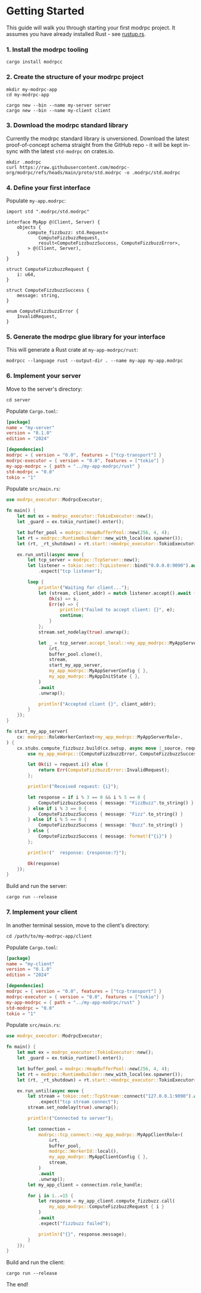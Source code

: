 # Getting Started

This guide will walk you through starting your first modrpc project. It assumes you have already installed Rust - see [rustup.rs](https://rustup.rs).

### 1. Install the modrpc tooling

```
cargo install modrpcc
```

### 2. Create the structure of your modrpc project

```
mkdir my-modrpc-app
cd my-modrpc-app

cargo new --bin --name my-server server
cargo new --bin --name my-client client
```

### 3. Download the modrpc standard library

Currently the modrpc standard library is unversioned. Download the latest proof-of-concept schema straight from the GitHub repo - it will be kept in-sync with the latest `std-modrpc` on crates.io.

```
mkdir .modrpc
curl https://raw.githubusercontent.com/modrpc-org/modrpc/refs/heads/main/proto/std.modrpc -o .modrpc/std.modrpc
```

### 4. Define your first interface

Populate `my-app.modrpc`:
```
import std ".modrpc/std.modrpc"

interface MyApp @(Client, Server) {
    objects {
        compute_fizzbuzz: std.Request<
            ComputeFizzbuzzRequest,
            result<ComputeFizzbuzzSuccess, ComputeFizzbuzzError>,
        > @(Client, Server),
    }
}

struct ComputeFizzbuzzRequest {
    i: u64,
}

struct ComputeFizzbuzzSuccess {
    message: string,
}

enum ComputeFizzbuzzError {
    InvalidRequest,
}
```

### 5. Generate the modrpc glue library for your interface

This will generate a Rust crate at `my-app-modrpc/rust`:
```
modrpcc --language rust --output-dir . --name my-app my-app.modrpc
```

### 6. Implement your server

Move to the server's directory:
```
cd server
```

Populate `Cargo.toml`:
```toml
[package]
name = "my-server"
version = "0.1.0"
edition = "2024"

[dependencies]
modrpc = { version = "0.0", features = ["tcp-transport"] }
modrpc-executor = { version = "0.0", features = ["tokio"] }
my-app-modrpc = { path = "../my-app-modrpc/rust" }
std-modrpc = "0.0"
tokio = "1"
```

Populate `src/main.rs`:
```rust
use modrpc_executor::ModrpcExecutor;

fn main() {
    let mut ex = modrpc_executor::TokioExecutor::new();
    let _guard = ex.tokio_runtime().enter();

    let buffer_pool = modrpc::HeapBufferPool::new(256, 4, 4);
    let rt = modrpc::RuntimeBuilder::new_with_local(ex.spawner());
    let (rt, _rt_shutdown) = rt.start::<modrpc_executor::TokioExecutor>();

    ex.run_until(async move {
        let tcp_server = modrpc::TcpServer::new();
        let listener = tokio::net::TcpListener::bind("0.0.0.0:9090").await
            .expect("tcp listener");

        loop {
            println!("Waiting for client...");
            let (stream, client_addr) = match listener.accept().await {
                Ok(s) => s,
                Err(e) => {
                    println!("Failed to accept client: {}", e);
                    continue;
                }
            };
            stream.set_nodelay(true).unwrap();

            let _ = tcp_server.accept_local::<my_app_modrpc::MyAppServerRole>(
                &rt,
                buffer_pool.clone(),
                stream,
                start_my_app_server,
                my_app_modrpc::MyAppServerConfig { },
                my_app_modrpc::MyAppInitState { },
            )
            .await
            .unwrap();

            println!("Accepted client {}", client_addr);
        }
    });
}

fn start_my_app_server(
    cx: modrpc::RoleWorkerContext<my_app_modrpc::MyAppServerRole>,
) {
    cx.stubs.compute_fizzbuzz.build(cx.setup, async move |_source, request| {
        use my_app_modrpc::{ComputeFizzbuzzError, ComputeFizzbuzzSuccess};

        let Ok(i) = request.i() else {
            return Err(ComputeFizzbuzzError::InvalidRequest);
        };

        println!("Received request: {i}");

        let response = if i % 3 == 0 && i % 5 == 0 {
            ComputeFizzbuzzSuccess { message: "FizzBuzz".to_string() }
        } else if i % 3 == 0 {
            ComputeFizzbuzzSuccess { message: "Fizz".to_string() }
        } else if i % 5 == 0 {
            ComputeFizzbuzzSuccess { message: "Buzz".to_string() }
        } else {
            ComputeFizzbuzzSuccess { message: format!("{i}") }
        };

        println!("  response: {response:?}");

        Ok(response)
    });
}
```

Build and run the server:
```
cargo run --release
```

### 7. Implement your client

In another terminal session, move to the client's directory:
```
cd /path/to/my-modrpc-app/client
```

Populate `Cargo.toml`:
```toml
[package]
name = "my-client"
version = "0.1.0"
edition = "2024"

[dependencies]
modrpc = { version = "0.0", features = ["tcp-transport"] }
modrpc-executor = { version = "0.0", features = ["tokio"] }
my-app-modrpc = { path = "../my-app-modrpc/rust" }
std-modrpc = "0.0"
tokio = "1"
```

Populate `src/main.rs`:
```rust
use modrpc_executor::ModrpcExecutor;

fn main() {
    let mut ex = modrpc_executor::TokioExecutor::new();
    let _guard = ex.tokio_runtime().enter();

    let buffer_pool = modrpc::HeapBufferPool::new(256, 4, 4);
    let rt = modrpc::RuntimeBuilder::new_with_local(ex.spawner());
    let (rt, _rt_shutdown) = rt.start::<modrpc_executor::TokioExecutor>();

    ex.run_until(async move {
        let stream = tokio::net::TcpStream::connect("127.0.0.1:9090").await
            .expect("tcp stream connect");
        stream.set_nodelay(true).unwrap();

        println!("Connected to server");

        let connection =
            modrpc::tcp_connect::<my_app_modrpc::MyAppClientRole>(
                &rt,
                buffer_pool,
                modrpc::WorkerId::local(),
                my_app_modrpc::MyAppClientConfig { },
                stream,
            )
            .await
            .unwrap();
        let my_app_client = connection.role_handle;

        for i in 1..=15 {
            let response = my_app_client.compute_fizzbuzz.call(
                my_app_modrpc::ComputeFizzbuzzRequest { i }
            )
            .await
            .expect("fizzbuzz failed");

            println!("{}", response.message);
        }
    });
}
```

Build and run the client:
```
cargo run --release
```

The end!
